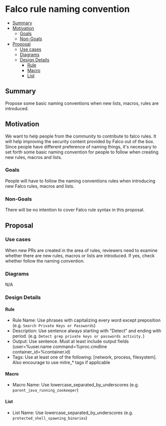 # Falco rule naming convention

<!-- toc -->

- [Summary](#summary)
- [Motivation](#motivation)
  * [Goals](#goals)
  * [Non-Goals](#non-goals)
- [Proposal](#proposal)
  * [Use cases](#use-cases)
  * [Diagrams](#diagrams)
  * [Design Details](#design-details)
    + [Rule](#rule)
    + [Macro](#macro)
    + [List](#list)

<!-- tocstop -->

## Summary

Propose some basic naming conventions when new lists, macros, rules are introduced. 

## Motivation

We want to help people from the community to contribute to falco rules. It will help improving the security content provided by Falco out of the box. Since people have different preference of naming things, it's necessary to set forth some basic naming convention for people to follow when creating new rules, macros and lists.

### Goals

People will have to follow the naming conventions rules when introducing new Falco rules, macros and lists.

### Non-Goals

There will be no intention to cover Falco rule syntax in this proposal.

## Proposal

### Use cases

When new PRs are created in the area of rules, reviewers need to examine whether there are new rules, macros or lists are introduced. If yes, check whether follow the naming convention.

### Diagrams

N/A

### Design Details

#### Rule
- Rule Name: Use phrases with capitalizing every word except preposition (e.g. `Search Private Keys or Passwords`)
- Description: Use sentence always starting with "Detect" and ending with period. (e.g. `Detect grep private keys or passwords activity.`)
- Output: Use sentence. Must at least include output fields (user=%user.name command=%proc.cmdline container_id=%container.id)
- Tags: Use at least one of the following: [network, process, filesystem]. Also encourage to use mitre_* tags if applicable

#### Macro
- Macro Name: Use lowercase_separated_by_underscores (e.g. `parent_java_running_zookeeper`)

#### List
- List Name: Use lowercase_separated_by_underscores (e.g. `protected_shell_spawning_binaries`)
